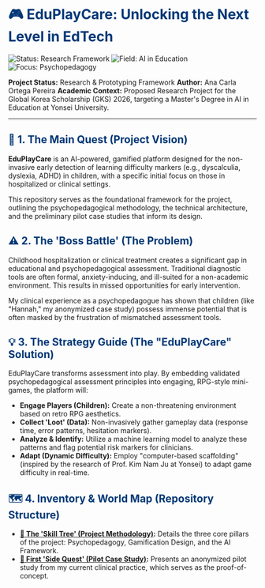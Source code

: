 <h1 style="color: #003876;">🎮 EduPlayCare: Unlocking the Next Level in EdTech</h1>

<p>
  <img src="https://img.shields.io/badge/Status-Research_Framework-003876?style=for-the-badge" alt="Status: Research Framework">
  <img src="https://img.shields.io/badge/Field-AI_in_Education-003876?style=for-the-badge" alt="Field: AI in Education">
  <img src="https://img.shields.io/badge/Focus-Psychopedagogy-003876?style=for-the-badge" alt="Focus: Psychopedagogy">
</p>

**Project Status:** Research & Prototyping Framework
**Author:** Ana Carla Ortega Pereira
**Academic Context:** Proposed Research Project for the Global Korea Scholarship (GKS) 2026, targeting a Master's Degree in AI in Education at Yonsei University.

---

<h2 style="color: #003876;">🎯 1. The Main Quest (Project Vision)</h2>

**EduPlayCare** is an AI-powered, gamified platform designed for the non-invasive early detection of learning difficulty markers (e.g., dyscalculia, dyslexia, ADHD) in children, with a specific initial focus on those in hospitalized or clinical settings.

This repository serves as the foundational framework for the project, outlining the psychopedagogical methodology, the technical architecture, and the preliminary pilot case studies that inform its design.

<h2 style="color: #003876;">⚠️ 2. The 'Boss Battle' (The Problem)</h2>

Childhood hospitalization or clinical treatment creates a significant gap in educational and psychopedagogical assessment. Traditional diagnostic tools are often formal, anxiety-inducing, and ill-suited for a non-academic environment. This results in missed opportunities for early intervention.

My clinical experience as a psychopedagogue has shown that children (like "Hannah," my anonymized case study) possess immense potential that is often masked by the frustration of mismatched assessment tools.

<h2 style="color: #003876;">💡 3. The Strategy Guide (The "EduPlayCare" Solution)</h2>

EduPlayCare transforms assessment into play. By embedding validated psychopedagogical assessment principles into engaging, RPG-style mini-games, the platform will:

* **Engage Players (Children):** Create a non-threatening environment based on retro RPG aesthetics.
* **Collect 'Loot' (Data):** Non-invasively gather gameplay data (response time, error patterns, hesitation markers).
* **Analyze & Identify:** Utilize a machine learning model to analyze these patterns and flag potential risk markers for clinicians.
* **Adapt (Dynamic Difficulty):** Employ "computer-based scaffolding" (inspired by the research of Prof. Kim Nam Ju at Yonsei) to adapt game difficulty in real-time.

<h2 style="color: #003876;">🗺️ 4. Inventory & World Map (Repository Structure)</h2>

* **[🧠 The 'Skill Tree' (Project Methodology)](METHODOLOGY.md):** Details the three core pillars of the project: Psychopedagogy, Gamification Design, and the AI Framework.
* **[📜 First 'Side Quest' (Pilot Case Study)](CASE_STUDY.md):** Presents an anonymized pilot study from my current clinical practice, which serves as the proof-of-concept.
